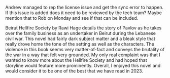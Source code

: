 Andrew managed to rep the license issue and get the sync error to happen.
If this issue is added does it need to be reviewed by the tech team? Maybe mention that to Rob on Monday and see if that can be included.

Beirut Hellfire Society by Rawi Hage details the story of Pavlov as he takes over the family business as an undertaker in Beirut during the Lebanese civil war. This novel had fairly dark subject matter and a bleak style that really drove home the tone of the setting as well as the characters. The violence in this book seems very matter-of-fact and conveys the brutality of the war in a way that felt very grounded. My only real complaint was that I wanted to know more about the Hellfire Society and had hoped that storyline would feature more prominently. Overall, I enjoyed this novel and would consider it to be one of the best that we have read in 2023.


